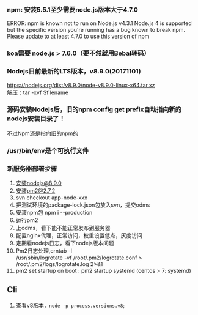 ### npm: 安装5.5.1至少需要node.js版本大于4.7.0
ERROR: npm is known not to run on Node.js v4.3.1
Node.js 4 is supported but the specific version you're running has
a bug known to break npm. Please update to at least 4.7.0 to use this
version of npm


### koa需要 node.js > 7.6.0（要不然就用Bebal转码）

### Nodejs目前最新的LTS版本，v8.9.0(20171101)
https://nodejs.org/dist/v8.9.0/node-v8.9.0-linux-x64.tar.xz   
解压：tar -xvf $filename    

### 源码安装Nodejs后，旧的npm config get prefix自动指向新的nodejs安装目录了！
不过Npm还是指向旧的npm的

### /usr/bin/env是个可执行文件

### 新服务器部署步骤
1. 安装nodejs@8.9.0
2. 安装pm2@2.7.2
3. svn checkout app-node-xxx
4. 把测试环境的package-lock.json包放入svn，提交odms
5. 安装npm包  npm i --production
6. 运行pm2
7. 上odms，看下能不能正常发布到服务器
8. 配置nginx代理，正常访问，权重设置低点，灰度访问
9. 定期看nodejs日志，看下nodejs版本问题
10. Pm2日志处理,crntab -l   
/usr/sbin/logrotate -vf /root/.pm2/logrotate.conf > /root/.pm2/logs/logrotate.log 2>&1
11. pm2 set startup on boot : pm2 startup systemd (centos > 7: systemd) 



## Cli
1. 查看v8版本，`node -p process.versions.v8`;